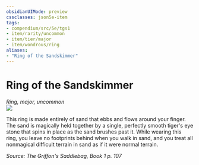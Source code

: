 ```yaml
---
obsidianUIMode: preview
cssclasses: json5e-item
tags:
- compendium/src/5e/tgs1
- item/rarity/uncommon
- item/tier/major
- item/wondrous/ring
aliases: 
- "Ring of the Sandskimmer"
---
```

# Ring of the Sandskimmer
*Ring, major, uncommon*  
![](https://raw.githubusercontent.com/TheGiddyLimit/homebrew/master/_img/TGS1/Ring-of-the-Sandskimmer.webp#right)  


This ring is made entirely of sand that ebbs and flows around your finger. The sand is magically held together by a single, perfectly smooth tiger's eye stone that spins in place as the sand brushes past it. While wearing this ring, you leave no footprints behind when you walk in sand, and you treat all nonmagical difficult terrain in sand as if it were normal terrain.

*Source: The Griffon's Saddlebag, Book 1 p. 107*